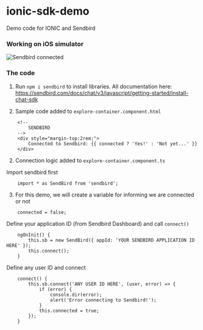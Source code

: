 # ionic-sdk-demo

Demo code for IONIC and Sendbird

### Working on iOS simulator

![Sendbird connected](https://raw.githubusercontent.com/warodri-sendbird/ionic-sdk-demo/main/src/assets/ionic-ios.png)


### The code

1) Run ```npm i sendbird``` to install libraries. All documentation here: 
https://sendbird.com/docs/chat/v3/javascript/getting-started/install-chat-sdk
 
2) Sample code added to ```explore-container.component.html```

```
    <!--
        SENDBIRD
    -->
    <div style="margin-top:2rem;">
        Connected to Sendbird: {{ connected ? 'Yes!' : 'Not yet...' }}
    </div>
```

2) Connection logic added to ```explore-container.component.ts```

Import sendbird first
```
    import * as SendBird from 'sendbird';
```

3) For this demo, we will create a variable for informing we are connected or not

```
    connected = false;
```

Define your application ID (from Sendbird Dashboard) and call ```connect()```

```
    ngOnInit() { 
        this.sb = new SendBird({ appId: 'YOUR SENDBIRD APPLICATION ID HERE' });
        this.connect();
    }
```

Define any user ID and connect

```
    connect() {
        this.sb.connect('ANY USER ID HERE', (user, error) => {
            if (error) {
                console.dir(error);                
                alert('Error connecting to Sendbird!');
            }
            this.connected = true;
        });
    }
```
